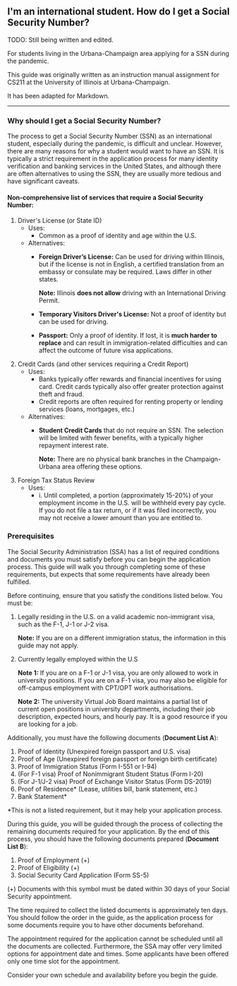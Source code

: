 ## I'm an international student. How do I get a Social Security Number?

TODO: Still being written and edited.

For students living in the Urbana-Champaign area applying for a SSN during the pandemic.

This guide was originally written as an instruction manual assignment for CS211 at the University of Illinois at Urbana-Champaign.

It has been adapted for Markdown.

---

### Why should I get a Social Security Number?

The process to get a Social Security Number (SSN) as an international student, especially during the pandemic, is difficult and unclear. However, there are many reasons for why a student would want to have an SSN. It is typically a strict requirement in the application process for many identity verification and banking services in the United States, and although there are often alternatives to using the SSN, they are usually more tedious and have significant caveats.

#### Non-comprehensive list of services that require a Social Security Number:

1. Driver's License (or State ID)
    * Uses:
        * Common as a proof of identity and age within the U.S.
    * Alternatives:
        * **Foreign Driver’s License:** Can be used for driving within Illinois, but if the license is not in English, a certified translation from an embassy or consulate may be required. Laws differ in other states.
          
          **Note:** Illinois **does not allow** driving with an International Driving Permit.
        * **Temporary Visitors Driver's License:** Not a proof of identity but can be used for driving.
        * **Passport:** Only a proof of identity. If lost, it is **much harder to replace** and can result in immigration-related difficulties and can affect the outcome of future visa applications.
2. Credit Cards (and other services requiring a Credit Report)
    * Uses:
        * Banks typically offer rewards and financial incentives for using card. Credit cards typically also offer greater protection against theft and fraud.
        * Credit reports are often required for renting property or lending services (loans, mortgages, etc.)
    * Alternatives:
        * **Student Credit Cards** that do not require an SSN. The selection will be limited with fewer benefits, with a typically higher repayment interest rate.
          
          **Note:** There are no physical bank branches in the Champaign-Urbana area offering these options.
3. Foreign Tax Status Review
    * Uses:
        * i.	Until completed, a portion (approximately 15-20%) of your employment income in the U.S. will be withheld every pay cycle. If you do not file a tax return, or if it was filed incorrectly, you may not receive a lower amount than you are entitled to.

### Prerequisites

The Social Security Administration (SSA) has a list of required conditions and documents you must satisfy before you can begin the application process. This guide will walk you through completing some of these requirements, but expects that some requirements have already been fulfilled.

Before continuing, ensure that you satisfy the conditions listed below. You must be:
1. Legally residing in the U.S. on a valid academic non-immigrant visa, such as the F-1, J-1 or J-2 visa.

   **Note:** If you are on a different immigration status, the information in this guide may not apply.
2. Currently legally employed within the U.S

   **Note 1:** If you are on a F-1 or J-1 visa, you are only allowed to work in university positions. If you are on a F-1 visa, you may also be eligible for off-campus employment with CPT/OPT work authorisations.
   
   **Note 2:** The university Virtual Job Board maintains a partial list of current open positions in university departments, including their job description, expected hours, and hourly pay. It is a good resource if you are looking for a job.
   
Additionally, you must have the following documents (**Document List A**):
1. Proof of Identity (Unexpired foreign passport and U.S. visa)
2. Proof of Age (Unexpired foreign passport or foreign birth certificate)
3. Proof of Immigration Status (Form I-551 or I-94)
4. (For F-1 visa) Proof of Nonimmigrant Student Status (Form I-20)
5. (For J-1/J-2 visa) Proof of Exchange Visitor Status (Form DS-2019)
6. Proof of Residence* (Lease, utilities bill, bank statement, etc.)
7. Bank Statement\*

\*This is not a listed requirement, but it may help your application process.

During this guide, you will be guided through the process of collecting the remaining documents required for your application. By the end of this process, you should have the following documents prepared (**Document List B**):
1.	Proof of Employment (+)
2.	Proof of Eligibility (+)
3.	Social Security Card Application (Form SS-5)

(+) Documents with this symbol must be dated within 30 days of your Social Security appointment.

The time required to collect the listed documents is approximately ten days. You should follow the order in the guide, as the application process for some documents require you to have other documents beforehand.

The appointment required for the application cannot be scheduled until all the documents are collected. Furthermore, the SSA may offer very limited options for appointment date and times. Some applicants have been offered only one time slot for the appointment.

Consider your own schedule and availability before you begin the guide.
